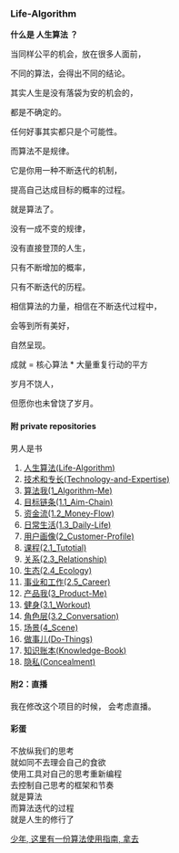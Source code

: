 ﻿### Life-Algorithm
<!-- 自我管理的一种手段 -->
<!-- 自我数据的存储 -->
<!-- 爱自己 -->
<!-- 小的改进 -->

**什么是 人生算法 ？**

当同样公平的机会，放在很多人面前，

不同的算法，会得出不同的结论。

其实人生是没有落袋为安的机会的，  

都是不确定的。

任何好事其实都只是个可能性。

而算法不是规律。  

它是你用一种不断迭代的机制，  

提高自己达成目标的概率的过程。  

就是算法了。  

没有一成不变的规律，

没有直接登顶的人生，

只有不断增加的概率，

只有不断迭代的历程。

相信算法的力量，相信在不断迭代过程中，

会等到所有美好，

自然呈现。

成就 = 核心算法 * 大量重复行动的平方

岁月不饶人，

但愿你也未曾饶了岁月。

#### 附 **private repositories**
男人是书  
1. [人生算法(Life-Algorithm)](https://github.com/xieqiupeng/Life-Algorithm)
1. [技术和专长(Technology-and-Expertise)](https://github.com/xieqiupeng/Technology-and-Expertise)
1. [算法我(1_Algorithm-Me)](https://github.com/xieqiupeng/1_Algorithm-Me)
1. [目标链条(1.1_Aim-Chain)](https://github.com/xieqiupeng/Aim-Chain)
1. [资金流(1.2_Money-Flow)](https://github.com/xieqiupeng/Money-Flow)
1. [日常生活(1.3_Daily-Life)](https://github.com/xieqiupeng/Daily-Life)
1. [用户画像(2_Customer-Profile)](https://github.com/xieqiupeng/Career)
1. [课程(2.1_Tutotial)](https://github.com/xieqiupeng/Career)
1. [关系(2.3_Relationship)](https://github.com/xieqiupeng/Relationship)
1. [生态(2.4_Ecology)](https://github.com/xieqiupeng/Career)
1. [事业和工作(2.5_Career)](https://github.com/xieqiupeng/Career)
1. [产品我(3_Product-Me)](https://github.com/xieqiupeng/3_Product-Me)
1. [健身(3.1_Workout)](https://github.com/xieqiupeng/Workout)
1. [角色层(3.2_Conversation)](https://github.com/xieqiupeng/Workout)
1. [场景(4_Scene)](https://github.com/xieqiupeng/4_Scene)
1. [做事儿(Do-Things)](https://github.com/xieqiupeng/Concealment)
1. [知识账本(Knowledge-Book)](https://github.com/xieqiupeng/Knowledge-Book)
1. [隐私(Concealment)](https://github.com/xieqiupeng/Concealment)

#### 附2：直播
我在修改这个项目的时候，
会考虑直播。

#### 彩蛋
不放纵我们的思考  
就如同不去理会自己的食欲  
使用工具对自己的思考重新编程  
去控制自己思考的框架和节奏  
就是算法  
而算法迭代的过程  
就是人生的修行了  

[少年, 这里有一份算法使用指南, 拿去](https://github.com/xieqiupeng/Life-Algorithm/blob/master/%E7%AE%97%E6%B3%95%E4%BD%BF%E7%94%A8%E6%8C%87%E5%8D%97.md)
